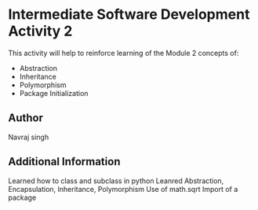 # Intermediate Software Development Activity 2

This activity will help to reinforce learning of the Module 2 concepts of:

- Abstraction
- Inheritance
- Polymorphism
- Package Initialization

## Author

Navraj singh

## Additional Information

Learned how to class and subclass in python
Leanred Abstraction, Encapsulation, Inheritance, Polymorphism
Use of math.sqrt
Import of a package 
